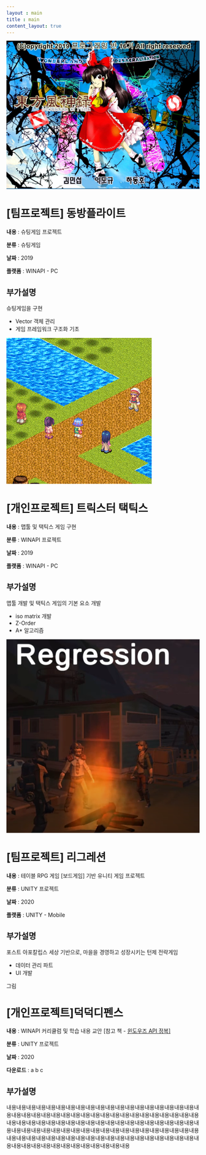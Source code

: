 ```yaml
---
layout : main
title : main
content_layout: true
---
```


<div class="card">
  <div class="card-top">
    <div class="image"><a href="/data/동방플라이트.pdf"><img src="/images/PortFolio/동방플라이트.png"/></a></div>
    <div class="info">
      <h1> [팀프로젝트] 동방플라이트</h1>
      <p><strong>내용</strong> : 슈팅게임 프로젝트</p>
      <p><strong>분류</strong> : 슈팅게임</p>
      <p><strong>날짜</strong> : 2019</p>
      <p><strong>플랫폼</strong> : WINAPI - PC</p>
    </div>
  </div>
  <div class="card-bottom">
    <h2>부가설명</h2>
    <p>슈팅게임을 구현</p>
    <ul>
      <li>Vector 객체 관리</li>
      <li>게임 프레임워크 구조화 기초</li>
    </ul>
  </div>
</div>
<div class="card">
  <div class="card-top">
    <div class="image"><a href="/data/트릭스터 택틱스 기술문서.pdf"><img src="/images/PortFolio/트릭스터 택틱스 기술문서.png"/></a></div>
    <div class="info">
      <h1>[개인프로젝트] 트릭스터 택틱스</h1>
      <p><strong>내용</strong> : 맵툴 및 택틱스 게임 구현</p>
      <p><strong>분류</strong> : WINAPI 프로젝트</p>
      <p><strong>날짜</strong> : 2019</p>
      <p><strong>플랫폼</strong> : WINAPI - PC</p>
    </div>
  </div>
  <div class="card-bottom">
    <h2>부가설명</h2>
    <p>맵툴 개발 및 택틱스 게임의 기본 요소 개발</p>
    <ul>
      <li>iso matrix 개발</li>
      <li>Z-Order</li>
      <li>A* 알고리즘</li>
    </ul>
  </div>
</div>
<div class="card">
  <div class="card-top">
    <div class="image"><a href="/data/리그레션 기술문서.pdf"><img src="/images/PortFolio/리그레션 기술문서.png"/></a></div>
    <div class="info">
      <h1>[팀프로젝트] 리그레션</h1>
      <p><strong>내용</strong> : 테이블 RPG 게임 [보드게임] 기반 유니티 게임 프로젝트</p>
      <p><strong>분류</strong> : UNITY 프로젝트</p>
      <p><strong>날짜</strong> : 2020</p>
      <p><strong>플랫폼</strong> : UNITY - Mobile</p>
    </div>
  </div>
  <div class="card-bottom">
    <h2>부가설명</h2>
    <p>포스트 아포칼립스 세상 기반으로, 마을을 경영하고 성장시키는 턴제 전략게임</p>
    <ul>
      <li>데이터 관리 파트</li>
      <li>UI 개발</li>
    </ul>
  </div>
</div>
<div class="card">
  <div class="card-top">
    <div class="image">그림</div>
    <div class="info">
      <h1>[개인프로젝트]덕덕디펜스</h1>
      <p><strong>내용</strong> : WINAPI 커리큘럼 및 학습 내용 교안 [참고 책 - <a href="https://product.kyobobook.co.kr/detail/S000001223357">윈도우즈 API 정복]</a></p>
      <p><strong>분류</strong> : UNITY 프로젝트</p>
      <p><strong>날짜</strong> : 2020</p>
      <p><strong>다운로드</strong> : a b c</p>
    </div>
  </div>
  <div class="card-bottom">
    <h2>부가설명</h2>
    <p>내용내용내용내용내용내용내용내용내용내용내용내용내용내용내용내용내용내용내용내용내용내용내용내용내용내용내용내용내용내용내용내용내용내용내용내용내용내용내용내용내용내용내용내용내용내용내용내용내용내용내용내용내용내용내용내용내용내용내용내용내용내용내용내용내용내용내용내용내용내용내용내용내용내용내용내용내용내용내용내용내용내용내용내용내용내용내용내용내용내용내용내용내용내용내용내용내용내용내용내용내용내용내용내용내용내용내용내용내용내용</p>
  </div>
</div>